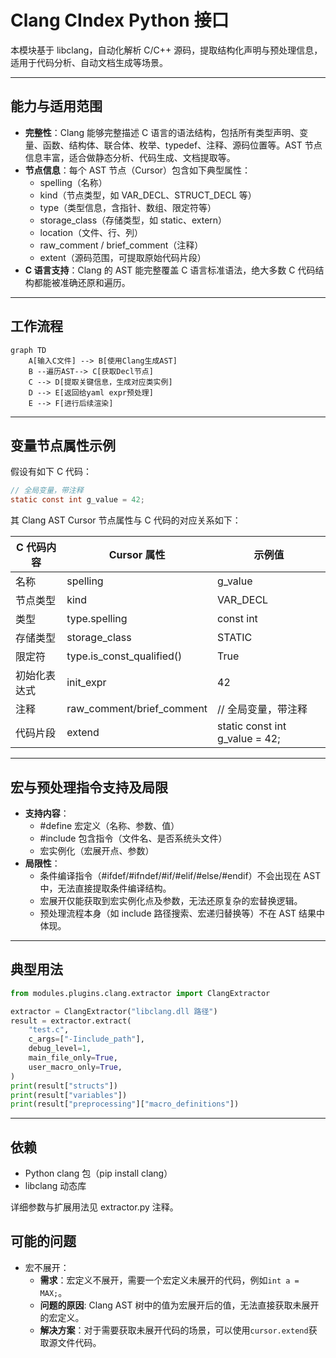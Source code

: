 # Clang CIndex Python 接口

本模块基于 libclang，自动化解析 C/C++ 源码，提取结构化声明与预处理信息，适用于代码分析、自动文档生成等场景。

---

## 能力与适用范围

- **完整性**：Clang 能够完整描述 C 语言的语法结构，包括所有类型声明、变量、函数、结构体、联合体、枚举、typedef、注释、源码位置等。AST 节点信息丰富，适合做静态分析、代码生成、文档提取等。
- **节点信息**：每个 AST 节点（Cursor）包含如下典型属性：
  - spelling（名称）
  - kind（节点类型，如 VAR_DECL、STRUCT_DECL 等）
  - type（类型信息，含指针、数组、限定符等）
  - storage_class（存储类型，如 static、extern）
  - location（文件、行、列）
  - raw_comment / brief_comment（注释）
  - extent（源码范围，可提取原始代码片段）
- **C 语言支持**：Clang 的 AST 能完整覆盖 C 语言标准语法，绝大多数 C 代码结构都能被准确还原和遍历。

---

## 工作流程

```mermaid
graph TD
    A[输入C文件] --> B[使用Clang生成AST]
    B --遍历AST--> C[获取Decl节点]
    C --> D[提取关键信息，生成对应类实例]
    D --> E[返回给yaml expr预处理]
    E --> F[进行后续渲染]
```

---

## 变量节点属性示例

假设有如下 C 代码：

```c
// 全局变量，带注释
static const int g_value = 42;
```

其 Clang AST Cursor 节点属性与 C 代码的对应关系如下：

| C 代码内容   | Cursor 属性               | 示例值                         |
| ------------ | ------------------------- | ------------------------------ |
| 名称         | spelling                  | g_value                        |
| 节点类型     | kind                      | VAR_DECL                       |
| 类型         | type.spelling             | const int                      |
| 存储类型     | storage_class             | STATIC                         |
| 限定符       | type.is_const_qualified() | True                           |
| 初始化表达式 | init_expr                 | 42                             |
| 注释         | raw_comment/brief_comment | // 全局变量，带注释            |
| 代码片段     | extend                  | static const int g_value = 42; |

---

## 宏与预处理指令支持及局限

- **支持内容**：
  - #define 宏定义（名称、参数、值）
  - #include 包含指令（文件名、是否系统头文件）
  - 宏实例化（宏展开点、参数）
- **局限性**：
  - 条件编译指令（#ifdef/#ifndef/#if/#elif/#else/#endif）不会出现在 AST 中，无法直接提取条件编译结构。
  - 宏展开仅能获取到宏实例化点及参数，无法还原复杂的宏替换逻辑。
  - 预处理流程本身（如 include 路径搜索、宏递归替换等）不在 AST 结果中体现。



---

## 典型用法

```python
from modules.plugins.clang.extractor import ClangExtractor

extractor = ClangExtractor("libclang.dll 路径")
result = extractor.extract(
    "test.c",
    c_args=["-Iinclude_path"],
    debug_level=1,
    main_file_only=True,
    user_macro_only=True,
)
print(result["structs"])
print(result["variables"])
print(result["preprocessing"]["macro_definitions"])
```

---

## 依赖

- Python clang 包（pip install clang）
- libclang 动态库

详细参数与扩展用法见 extractor.py 注释。

## 可能的问题

- 宏不展开：
   - **需求**：宏定义不展开，需要一个宏定义未展开的代码，例如`int a = MAX;`。
   - **问题的原因**: Clang AST 树中的值为宏展开后的值，无法直接获取未展开的宏定义。
   - **解决方案**：对于需要获取未展开代码的场景，可以使用`cursor.extend`获取源文件代码。

